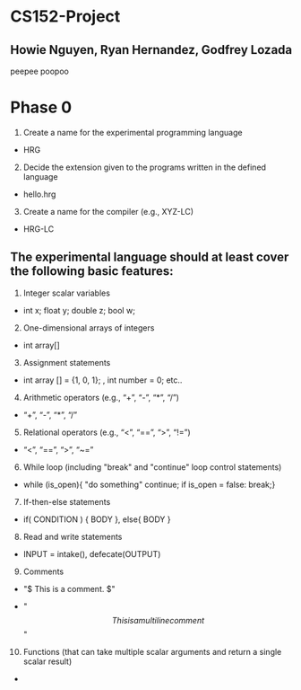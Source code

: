 # CS152-Project
## Howie Nguyen, Ryan Hernandez, Godfrey Lozada

peepee poopoo

# Phase 0

1. Create a name for the experimental programming language
* HRG

2. Decide the extension given to the programs written in the defined language
* hello.hrg

3. Create a name for the compiler (e.g., XYZ-LC)
* HRG-LC

## The experimental language should at least cover the following basic features:

1. Integer scalar variables
* int x; float y; double z; bool w;

2. One-dimensional arrays of integers
* int array[]

3. Assignment statements
* int array [] = {1, 0, 1}; , int number = 0; etc..

4. Arithmetic operators (e.g., “+”, “-”, “*”, “/”)
* “+”, “-”, “*”, “/”

5. Relational operators (e.g., “<”, “==”, “>”, “!=”)
* “<”, “==”, “>”, “~=”

6. While loop (including "break" and "continue" loop control statements)
*  while (is_open){ "do something" continue; if is_open = false: break;}

7. If-then-else statements
* if( CONDITION ) { BODY }, else{ BODY }

8. Read and write statements
* INPUT = intake(), defecate(OUTPUT)

9. Comments
* "$ This is a comment. $"

* "$$ This is a multi
    line comment $$"

10. Functions (that can take multiple scalar arguments and return a single scalar result)
* 
